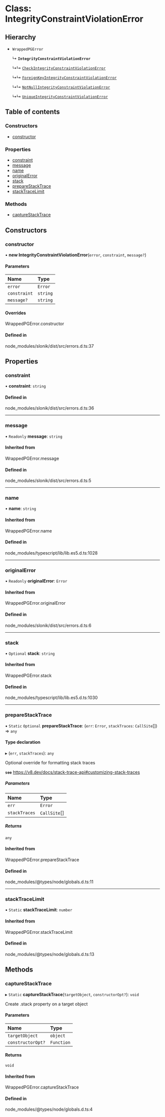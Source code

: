 # Class: IntegrityConstraintViolationError

## Hierarchy

- `WrappedPGError`

  ↳ **`IntegrityConstraintViolationError`**

  ↳↳ [`CheckIntegrityConstraintViolationError`](CheckIntegrityConstraintViolationError.md)

  ↳↳ [`ForeignKeyIntegrityConstraintViolationError`](ForeignKeyIntegrityConstraintViolationError.md)

  ↳↳ [`NotNullIntegrityConstraintViolationError`](NotNullIntegrityConstraintViolationError.md)

  ↳↳ [`UniqueIntegrityConstraintViolationError`](UniqueIntegrityConstraintViolationError.md)

## Table of contents

### Constructors

- [constructor](IntegrityConstraintViolationError.md#constructor)

### Properties

- [constraint](IntegrityConstraintViolationError.md#constraint)
- [message](IntegrityConstraintViolationError.md#message)
- [name](IntegrityConstraintViolationError.md#name)
- [originalError](IntegrityConstraintViolationError.md#originalerror)
- [stack](IntegrityConstraintViolationError.md#stack)
- [prepareStackTrace](IntegrityConstraintViolationError.md#preparestacktrace)
- [stackTraceLimit](IntegrityConstraintViolationError.md#stacktracelimit)

### Methods

- [captureStackTrace](IntegrityConstraintViolationError.md#capturestacktrace)

## Constructors

### <a id="constructor" name="constructor"></a> constructor

• **new IntegrityConstraintViolationError**(`error`, `constraint`, `message?`)

#### Parameters

| Name | Type |
| :------ | :------ |
| `error` | `Error` |
| `constraint` | `string` |
| `message?` | `string` |

#### Overrides

WrappedPGError.constructor

#### Defined in

node_modules/slonik/dist/src/errors.d.ts:37

## Properties

### <a id="constraint" name="constraint"></a> constraint

• **constraint**: `string`

#### Defined in

node_modules/slonik/dist/src/errors.d.ts:36

___

### <a id="message" name="message"></a> message

• `Readonly` **message**: `string`

#### Inherited from

WrappedPGError.message

#### Defined in

node_modules/slonik/dist/src/errors.d.ts:5

___

### <a id="name" name="name"></a> name

• **name**: `string`

#### Inherited from

WrappedPGError.name

#### Defined in

node_modules/typescript/lib/lib.es5.d.ts:1028

___

### <a id="originalerror" name="originalerror"></a> originalError

• `Readonly` **originalError**: `Error`

#### Inherited from

WrappedPGError.originalError

#### Defined in

node_modules/slonik/dist/src/errors.d.ts:6

___

### <a id="stack" name="stack"></a> stack

• `Optional` **stack**: `string`

#### Inherited from

WrappedPGError.stack

#### Defined in

node_modules/typescript/lib/lib.es5.d.ts:1030

___

### <a id="preparestacktrace" name="preparestacktrace"></a> prepareStackTrace

▪ `Static` `Optional` **prepareStackTrace**: (`err`: `Error`, `stackTraces`: `CallSite`[]) => `any`

#### Type declaration

▸ (`err`, `stackTraces`): `any`

Optional override for formatting stack traces

**`see`** https://v8.dev/docs/stack-trace-api#customizing-stack-traces

##### Parameters

| Name | Type |
| :------ | :------ |
| `err` | `Error` |
| `stackTraces` | `CallSite`[] |

##### Returns

`any`

#### Inherited from

WrappedPGError.prepareStackTrace

#### Defined in

node_modules/@types/node/globals.d.ts:11

___

### <a id="stacktracelimit" name="stacktracelimit"></a> stackTraceLimit

▪ `Static` **stackTraceLimit**: `number`

#### Inherited from

WrappedPGError.stackTraceLimit

#### Defined in

node_modules/@types/node/globals.d.ts:13

## Methods

### <a id="capturestacktrace" name="capturestacktrace"></a> captureStackTrace

▸ `Static` **captureStackTrace**(`targetObject`, `constructorOpt?`): `void`

Create .stack property on a target object

#### Parameters

| Name | Type |
| :------ | :------ |
| `targetObject` | `object` |
| `constructorOpt?` | `Function` |

#### Returns

`void`

#### Inherited from

WrappedPGError.captureStackTrace

#### Defined in

node_modules/@types/node/globals.d.ts:4
